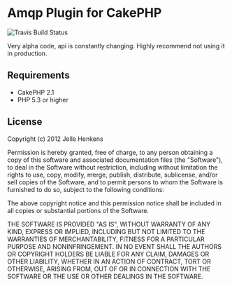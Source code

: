# Amqp Plugin for CakePHP

![Travis Build Status](https://secure.travis-ci.org/jellehenkens/CakeAmqp.png)

Very alpha code, api is constantly changing. Highly recommend not using it in production.

## Requirements

 * CakePHP 2.1
 * PHP 5.3 or higher

## License

Copyright (c) 2012 Jelle Henkens

Permission is hereby granted, free of charge, to any person obtaining a copy
of this software and associated documentation files (the "Software"), to deal
in the Software without restriction, including without limitation the rights
to use, copy, modify, merge, publish, distribute, sublicense, and/or sell
copies of the Software, and to permit persons to whom the Software is
furnished to do so, subject to the following conditions:

The above copyright notice and this permission notice shall be included in
all copies or substantial portions of the Software.

THE SOFTWARE IS PROVIDED "AS IS", WITHOUT WARRANTY OF ANY KIND, EXPRESS OR
IMPLIED, INCLUDING BUT NOT LIMITED TO THE WARRANTIES OF MERCHANTABILITY,
FITNESS FOR A PARTICULAR PURPOSE AND NONINFRINGEMENT. IN NO EVENT SHALL THE
AUTHORS OR COPYRIGHT HOLDERS BE LIABLE FOR ANY CLAIM, DAMAGES OR OTHER
LIABILITY, WHETHER IN AN ACTION OF CONTRACT, TORT OR OTHERWISE, ARISING FROM,
OUT OF OR IN CONNECTION WITH THE SOFTWARE OR THE USE OR OTHER DEALINGS IN
THE SOFTWARE.
